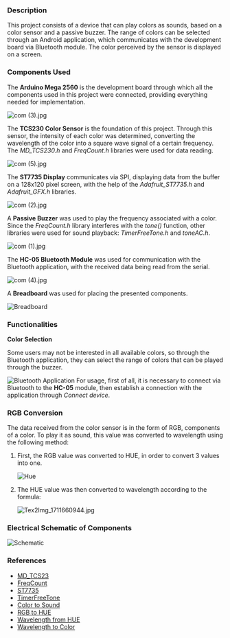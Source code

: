 ﻿### Description

This project consists of a device that can play colors as sounds, based on a color sensor and a passive buzzer. The range of colors can be selected through an Android application, which communicates with the development board via Bluetooth module. The color perceived by the sensor is displayed on a screen.

### Components Used

The **Arduino Mega 2560** is the development board through which all the components used in this project were connected, providing everything needed for implementation.

![com (3).jpg](media%2Fcom%20%283%29.jpg)

The **TCS230 Color Sensor** is the foundation of this project. Through this sensor, the intensity of each color was determined, converting the wavelength of the color into a square wave signal of a certain frequency. The *MD_TCS230.h* and *FreqCount.h* libraries were used for data reading.

![com (5).jpg](media%2Fcom%20%285%29.jpg)

The **ST7735 Display** communicates via SPI, displaying data from the buffer on a 128x120 pixel screen, with the help of the *Adafruit_ST7735.h* and *Adafruit_GFX.h* libraries.

![com (2).jpg](media%2Fcom%20%282%29.jpg)

A **Passive Buzzer** was used to play the frequency associated with a color. Since the *FreqCount.h* library interferes with the *tone()* function, other libraries were used for sound playback: *TimerFreeTone.h* and *toneAC.h*.

![com (1).jpg](media%2Fcom%20%281%29.jpg)

The **HC-05 Bluetooth Module** was used for communication with the Bluetooth application, with the received data being read from the serial.

![com (4).jpg](media%2Fcom%20%284%29.jpg)

A **Breadboard** was used for placing the presented components.

![Breadboard](media/bb.jpg)

### Functionalities

**Color Selection**

Some users may not be interested in all available colors, so through the Bluetooth application, they can select the range of colors that can be played through the buzzer.

![Bluetooth Application](media/ss.jpg)
For usage, first of all, it is necessary to connect via Bluetooth to the **HC-05** module, then establish a connection with the application through *Connect device*.

### RGB Conversion

The data received from the color sensor is in the form of RGB, components of a color. To play it as sound, this value was converted to wavelength using the following method:

1. First, the RGB value was converted to HUE, in order to convert 3 values into one.

    ![Hue](media/hue.png)

2. The HUE value was then converted to wavelength according to the formula:

   ![Tex2Img_1711660944.jpg](media%2FTex2Img_1711660944.jpg)
### Electrical Schematic of Components

![Schematic](media/ff.png)

### References

- [MD_TCS23](https://github.com/MajicDesigns/MD_TCS23)
- [FreqCount](https://www.arduino.cc/reference/en/libraries/freqcount/)
- [ST7735](https://github.com/adafruit/Adafruit-ST7735-Library)
- [TimerFreeTone](https://github.com/pakozm/TinyMusic/blob/master/KeyChainPlayer/TimerFreeTone.cpp)
- [Color to Sound](https://www.flutopedia.com/sound_color.htm)
- [RGB to HUE](https://stackoverflow.com/questions/23090019/fastest-formula-to-get-hue-from-rgb#:~:text=The%20three%20different%20formulas%20are,(R%2DG)%2F(max%2Dmin))
- [Wavelength from HUE](https://stackoverflow.com/questions/11850105/hue-to-wavelength-mapping/11857601#11857601)
- [Wavelength to Color](https://405nm.com/wavelength-to-color/)

